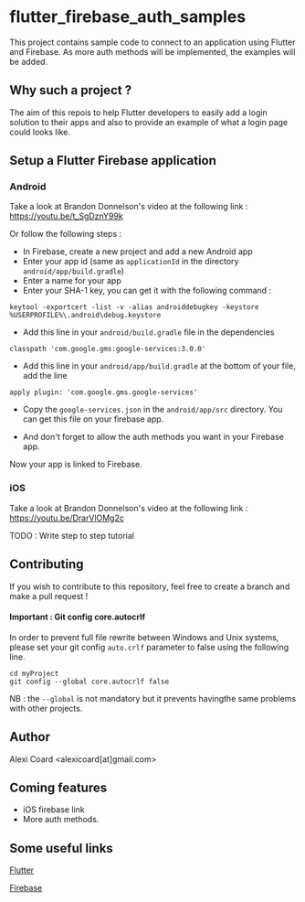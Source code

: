 # flutter_firebase_auth_samples

This project contains sample code to connect to an application using Flutter and Firebase. As more auth methods will be implemented, the examples will be added.

## Why such a project ?

The aim of this repois  to help Flutter developers to easily add a login solution to their apps and also to provide an example of what a login page could looks like.

## Setup a Flutter Firebase application

### Android

Take a look at Brandon Donnelson's video at the following link : https://youtu.be/t_SgDznY99k

Or follow the following steps :

* In Firebase, create a new project and add a new Android app
* Enter your app id (same as `applicationId` in the directory `android/app/build.gradle`)
* Enter a name for your app
* Enter your SHA-1 key, you can get it with the following command :
```
keytool -exportcert -list -v -alias androiddebugkey -keystore %USERPROFILE%\.android\debug.keystore
```
* Add this line in your ``android/build.gradle`` file in the dependencies
```
classpath 'com.google.gms:google-services:3.0.0'
```
* Add this line in your ``android/app/build.gradle`` at the bottom of your file, add the line
```
apply plugin: 'com.google.gms.google-services'
```

* Copy the `google-services.json` in the `android/app/src` directory. You can get this file on your firebase app.

* And don't forget to allow the auth methods you want in your Firebase app.

Now your app is linked to Firebase.

### iOS

Take a look at Brandon Donnelson's video at the following link : https://youtu.be/DrarVlOMg2c

TODO : Write step to step tutorial

## Contributing

If you wish to contribute to this repository, feel free to create a branch and make a pull request !

#### Important : Git config core.autocrlf

In order to prevent full file rewrite between Windows and Unix systems, please set your git config ``auto.crlf`` parameter to false using the following line.

```
cd myProject
git config --global core.autocrlf false
```

NB : the ``--global`` is not mandatory but it prevents havingthe same problems with other projects.


## Author

Alexi Coard <alexicoard[at]gmail.com>

## Coming features

* iOS firebase link
* More auth methods.

## Some useful links

[Flutter](http://flutter.io/)

[Firebase](https://firebase.google.com/)
